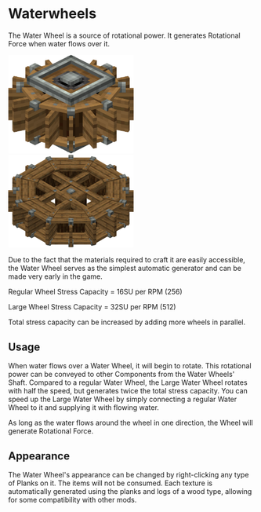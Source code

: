 # Waterwheels

The Water Wheel is a source of rotational power. It generates Rotational Force when water flows over it.

<img src="../assets/blocks/waterwheel.png" alt="Waterwheel" width="256"/>
<img src="../assets/blocks/large_waterwheel.png" alt="Waterwheel" width="256"/>

Due to the fact that the materials required to craft it are easily accessible, the Water Wheel serves as the simplest automatic generator and can be made very early in the game.

Regular Wheel Stress Capacity = 16SU per RPM (256)

Large Wheel Stress Capacity = 32SU per RPM (512)

Total stress capacity can be increased by adding more wheels in parallel.

## Usage

When water flows over a Water Wheel, it will begin to rotate. This rotational power can be conveyed to other Components from the Water Wheels' Shaft. Compared to a regular Water Wheel, the Large Water Wheel rotates with half the speed, but generates twice the total stress capacity. You can speed up the Large Water Wheel by simply connecting a regular Water Wheel to it and supplying it with flowing water.

As long as the water flows around the wheel in one direction, the Wheel will generate Rotational Force.

## Appearance

The Water Wheel's appearance can be changed by right-clicking any type of Planks on it. The items will not be consumed. Each texture is automatically generated using the planks and logs of a wood type, allowing for some compatibility with other mods.
